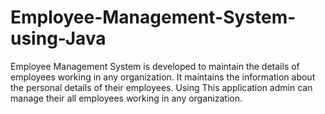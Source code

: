 # Employee-Management-System-using-Java
Employee Management System is developed to maintain the details of employees working in any organization. It maintains the information about the personal details of their employees. Using This application admin can manage their all employees working in any organization.

